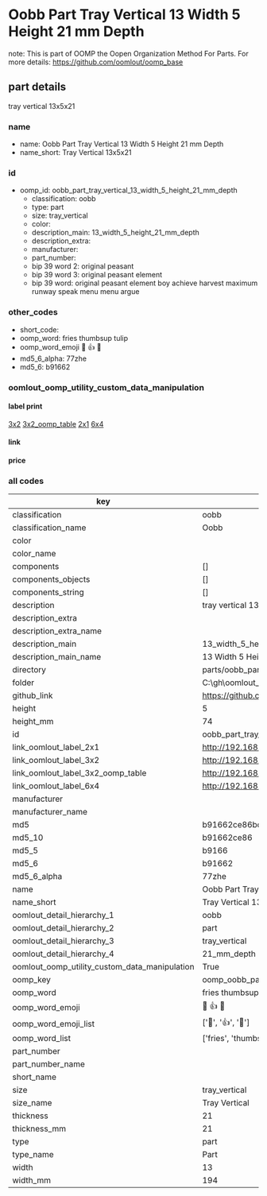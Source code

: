 # Oobb Part Tray Vertical 13 Width 5 Height 21 mm Depth  

note: This is part of OOMP the Oopen Organization Method For Parts. For more details: https://github.com/oomlout/oomp_base

##  part details
  



tray vertical 13x5x21



### name
* name: Oobb Part Tray Vertical 13 Width 5 Height 21 mm Depth
* name_short: Tray Vertical 13x5x21 
### id
* oomp_id: oobb_part_tray_vertical_13_width_5_height_21_mm_depth
  * classification: oobb
  * type: part
  * size: tray_vertical
  * color: 
  * description_main: 13_width_5_height_21_mm_depth
  * description_extra: 
  * manufacturer: 
  * part_number: 
  * bip 39 word 2: original peasant
  * bip 39 word 3: original peasant element
  * bip 39 word: original peasant element boy achieve harvest maximum runway speak menu menu argue

### other_codes
* short_code: 
* oomp_word: fries thumbsup tulip
* oomp_word_emoji :fries: :thumbsup: :tulip:
* md5_6_alpha: 77zhe
* md5_6: b91662






### oomlout_oomp_utility_custom_data_manipulation
#### label print
[3x2](http://192.168.1.245:1112/?label=oomp%2077zhe)
[3x2_oomp_table](http://192.168.1.108:1112/?label=oomp%2077zhe)
[2x1](http://192.168.1.242:1112/?label=oomp%2077zhe)
[6x4](http://192.168.1.55:1112/?label=oomp%2077zhe)    

#### link

                              

#### price







### all codes 
| key | value |  
| --- | --- |  
| classification | oobb |  
| classification_name | Oobb |  
| color |  |  
| color_name |  |  
| components | [] |  
| components_objects | [] |  
| components_string | [] |  
| description | tray vertical 13x5x21 |  
| description_extra |  |  
| description_extra_name |  |  
| description_main | 13_width_5_height_21_mm_depth |  
| description_main_name | 13 Width 5 Height 21 mm Depth |  
| directory | parts/oobb_part_tray_vertical_13_width_5_height_21_mm_depth |  
| folder | C:\gh\oomlout_oobb_version_4_generated_parts\parts\oobb_part_tray_vertical_13_width_5_height_21_mm_depth |  
| github_link | https://github.com/oomlout/oomlout_oomp_part_src/tree/main/parts/oobb_part_tray_vertical_13_width_5_height_21_mm_depth |  
| height | 5 |  
| height_mm | 74 |  
| id | oobb_part_tray_vertical_13_width_5_height_21_mm_depth |  
| link_oomlout_label_2x1 | http://192.168.1.242:1112/?label=oomp%2077zhe |  
| link_oomlout_label_3x2 | http://192.168.1.245:1112/?label=oomp%2077zhe |  
| link_oomlout_label_3x2_oomp_table | http://192.168.1.108:1112/?label=oomp%2077zhe |  
| link_oomlout_label_6x4 | http://192.168.1.55:1112/?label=oomp%2077zhe |  
| manufacturer |  |  
| manufacturer_name |  |  
| md5 | b91662ce86bd712da580e1aa8f688ce5 |  
| md5_10 | b91662ce86 |  
| md5_5 | b9166 |  
| md5_6 | b91662 |  
| md5_6_alpha | 77zhe |  
| name | Oobb Part Tray Vertical 13 Width 5 Height 21 mm Depth |  
| name_short | Tray Vertical 13x5x21  |  
| oomlout_detail_hierarchy_1 | oobb |  
| oomlout_detail_hierarchy_2 | part |  
| oomlout_detail_hierarchy_3 | tray_vertical |  
| oomlout_detail_hierarchy_4 | 21_mm_depth |  
| oomlout_oomp_utility_custom_data_manipulation | True |  
| oomp_key | oomp_oobb_part_tray_vertical_13_width_5_height_21_mm_depth |  
| oomp_word | fries thumbsup tulip |  
| oomp_word_emoji | :fries: :thumbsup: :tulip: |  
| oomp_word_emoji_list | [':fries:', ':thumbsup:', ':tulip:'] |  
| oomp_word_list | ['fries', 'thumbsup', 'tulip'] |  
| part_number |  |  
| part_number_name |  |  
| short_name |  |  
| size | tray_vertical |  
| size_name | Tray Vertical |  
| thickness | 21 |  
| thickness_mm | 21 |  
| type | part |  
| type_name | Part |  
| width | 13 |  
| width_mm | 194 |  
